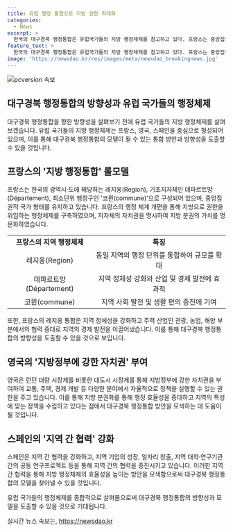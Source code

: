 ```yaml
---
title: 유럽 행정 통합으로 지방 권한 최대화
categories:
  - News
excerpt: >
  한국의 대구경북 행정통합은 유럽국가들의 지방 행정체제를 참고하고 있다. 프랑스는 중앙집권적 국가형태를 유지하면서 지방으로 권한을 위임하는 행정체제를 갖추고, 영국은 지방 분권화로 강한 자치권을 부여한다. 스페인은 17개 자치지방과 2개 자치도시로 나눠져 있으며, 협력을 통해 지역의 경제발전과 기술 혁신을 추구한다. 이러한 유럽국가들의 경험을 참고하여 대구경북 행정통합을 진행하는 것이 현명한 방향이 될 수 있다.
feature_text: >
  한국의 대구경북 행정통합은 유럽국가들의 지방 행정체제를 참고하고 있다. 프랑스는 중앙집권적 국가형태를 유지하면서 지방으로 권한을 위임하는 행정체제를 갖추고, 영국은 지방 분권화로 강한 자치권을 부여한다. 스페인은 17개 자치지방과 2개 자치도시로 나눠져 있으며, 협력을 통해 지역의 경제발전과 기술 혁신을 추구한다. 이러한 유럽국가들의 경험을 참고하여 대구경북 행정통합을 진행하는 것이 현명한 방향이 될 수 있다.
image: 'https://newsdao.kr/res/images/meta/newsdao_breakingnews.jpg'
---
```


<p><img src="https://newsdao.kr/res/images/meta/newsdao_breakingnews.jpg" alt="pcversion 속보" /></p>

<h2 data-ke-size="size26">대구경북 행정통합의 방향성과 유럽 국가들의 행정체제</h2>

<p data-ke-size="size16">대구경북 행정통합을 향한 방향성을 살펴보기 전에 유럽 국가들의 지방 행정체제를 살펴보겠습니다. 유럽 국가들의 지방 행정체제는 프랑스, 영국, 스페인을 중심으로 형성되어 있으며, 이를 통해 대구경북 행정통합의 모델이 될 수 있는 통합 방안과 방향성을 도출할 수 있을 것입니다.</p>

<h2 data-ke-size="size24">프랑스의 '지방 행정통합' 롤모델</h2>

<p data-ke-size="size16">프랑스는 한국의 광역시·도에 해당하는 레지옹(Region), 기초지자체인 데파르트망(Département), 최소단위 행정구인 '코뮌(commune)'으로 구성되어 있으며, 중앙집권적 국가 형태를 유지하고 있습니다. 프랑스의 행정 체계 개편을 통해 지방으로 권한을 위임하는 행정체제를 구축하였으며, 지자체의 자치권을 명시하여 지방 분권의 가치를 명문화하였습니다.</p>

<table>
    <tr>
        <td style="text-align: center; height: 17px;"><b>프랑스의 지역 행정체제</b></td>
        <td style="text-align: center; height: 17px;"><b>특징</b></td>
    </tr>
    <tr>
        <td style="text-align: center; height: 17px;">레지옹(Region)</td>
        <td style="text-align: center; height: 17px;">동일 지역의 행정 단위를 통합하여 규모를 확대</td>
    </tr>
    <tr>
        <td style="text-align: center; height: 17px;">데파르트망(Département)</td>
        <td style="text-align: center; height: 17px;">지역 정체성 강화와 산업 및 경제 발전에 효과적</td>
    </tr>
    <tr>
        <td style="text-align: center; height: 17px;">코뮌(commune)</td>
        <td style="text-align: center; height: 17px;">지역 사회 발전 및 생활 편의 증진에 기여</td>
    </tr>
</table>

<p data-ke-size="size16">또한, 프랑스의 레지옹 통합은 지역 정체성을 강화하고 주력 산업인 관광, 농업, 해양 부분에서의 협력 증대로 지역의 경제 발전을 이끌어냈습니다. 이를 통해 대구경북 행정통합의 방향성을 도출할 수 있을 것으로 보입니다.</p>

<h2 data-ke-size="size24">영국의 '지방정부에 강한 자치권' 부여</h2>

<p data-ke-size="size16">영국은 런던 대량 시장제를 비롯한 대도시 시장제를 통해 지방정부에 강한 자치권을 부여하여 교통, 주택, 경제 개발 등 다양한 분야에서 자율적으로 정책을 실행할 수 있는 권한을 주고 있습니다. 이를 통해 지방 분권화를 통해 행정 효율성을 증대하고 지역의 특성에 맞는 정책을 수립하고 있다는 점에서 대구경북 행정통합 방안을 모색하는 데 도움이 될 것입니다.</p>

<h2 data-ke-size="size24">스페인의 '지역 간 협력' 강화</h2>

<p data-ke-size="size16">스페인은 지역 간 협력을 강화하고, 지역 기업의 성장, 일자리 창출, 지역 대학·연구기관 간의 공동 연구프로젝트 등을 통해 지역 간의 협력을 증진시키고 있습니다. 이러한 지역 간 협력을 통해 지방 행정체제의 효율성을 높이는 방안을 모색함으로써 대구경북 행정통합의 모델을 찾아낼 수 있을 것입니다.</p>

<p data-ke-size="size16">유럽 국가들의 행정체제를 종합적으로 살펴봄으로써 대구경북 행정통합의 방향성과 모델을 도출할 수 있을 것으로 기대됩니다.</p>
실시간 뉴스 속보는, <a href="https://newsdao.kr" rel="dofollow">https://newsdao.kr</a>


